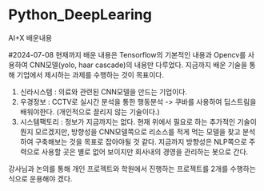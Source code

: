 # Python_DeepLearing
AI+X 배운내용

#2024-07-08
현재까지 배운 내용은 Tensorflow의 기본적인 내용과 Opencv를 사용하여 CNN모델(yolo, haar cascade)의 내용만 다루었다.
지금까지 배운 기술을 통해 기업에서 제시하는 과제를 수행하는 것이 목표이다.
1. 신라시스템 : 의료와 관련된 CNN모델을 만드는 기업이다.
2. 우경정보 : CCTV로 실시간 분석을 통한 행동분석 -> 쿠바를 사용하여 딥스트림을 배워야한다. (개인적으로 끌리지 않는 기술이다.)
3. 시스템팩토리 : 정보가 지금까지는 없다.
현재 위에서 필요로 하는 추가적인 기술이 뭔지 모르겠지만,
방향성을 CNN모델쪽으로 리소스를 적게 먹는 모델을 찾고 분석하여 구축해보는 것을 목표로 잡아야될 것 같다.
지금까지 방향성은 NLP쪽으로 주력으로 사용할 곳은 별로 없어 보이지만 회사내의 경영을 관리하는 봇으로 간다.

강사님과 논의를 통해 개인 프로젝트와 학원에서 진행하는 프로젝트를 2개를 수행하는 식으로 운용해야 겠다.

